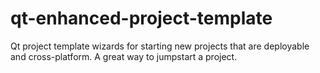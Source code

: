 qt-enhanced-project-template
============================

Qt project template wizards for starting new projects that are deployable and cross-platform. A great way to jumpstart a project.